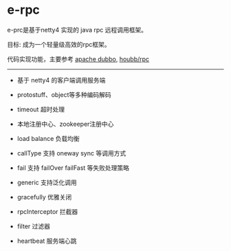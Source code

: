 # e-rpc
e-prc是基于netty4 实现的 java rpc 远程调用框架。

目标: 成为一个轻量级高效的rpc框架。

代码实现功能，主要参考 <a href="https://dubbo.apache.org/zh/docs/introduction/" target="_blank">apache dubbo</a>, <a href="https://github.com/houbb/rpc" target="_blank">houbb/rpc</a>

___

* 基于 netty4 的客户端调用服务端

* protostuff、object等多种编码解码

* timeout 超时处理

* 本地注册中心、zookeeper注册中心

* load balance 负载均衡

* callType 支持 oneway sync 等调用方式

* fail 支持 failOver failFast 等失败处理策略

* generic 支持泛化调用

* gracefully 优雅关闭

* rpcInterceptor 拦截器

* filter 过滤器

* heartbeat 服务端心跳
